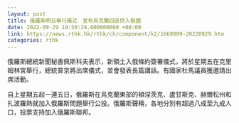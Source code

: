 ```yaml
---
layout: post
title: 俄羅斯明日舉行儀式　宣布烏克蘭四區併入俄國
date: 2022-09-29 19:59:24.000000000 +08:00
link: https://news.rthk.hk/rthk/ch/component/k2/1669009-20220929.htm
categories: rthk
---
```


俄羅斯總統新聞秘書佩斯科夫表示，新領土入俄條約簽署儀式，將於星期五在克里姆林宮舉行，總統普京將出席儀式，並會發表長篇講話。有國家杜馬議員獲邀請出席活動。

自上星期五起一連五日，俄羅斯在烏克蘭東部的頓涅茨克、盧甘斯克、赫爾松州和扎波羅熱就加入俄羅斯問題舉行公投。俄羅斯聲稱，各地分別有超過八成至九成人口，投票支持加入俄羅斯聯邦。
